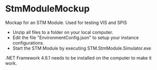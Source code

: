 # StmModuleMockup
Mockap for an STM Module. Used for testing VIS and SPIS

- Unzip all files to a folder on your local computer.
- Edit the file "EnvironmentConfig.json" to setup your instance configurations.
- Start the STM Module by executing STM.StmModule.Simulator.exe

.NET Framework 4.6.1 needs to be installed on the computer to make it work.
